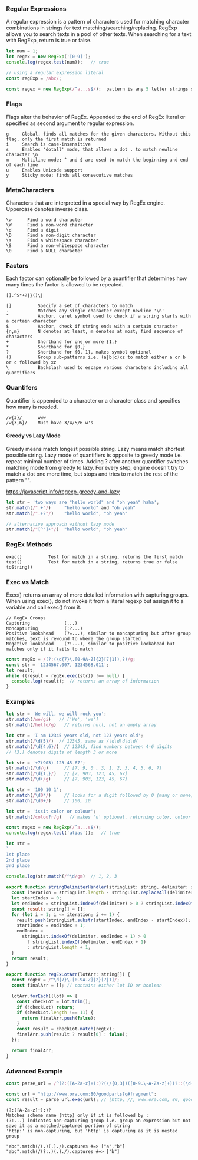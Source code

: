 ### Regular Expressions
A regular expression is a pattern of characters used for matching character combinations in strings for text matching/searching/replacing. RegExp allows you to search texts in a pool of other texts. When searching for a text with RegExp, return is true or false. 

```js
let num = 1;
let regex = new RegExp('[0-9]');
console.log(regex.test(num));   // true

// using a regular expression literal
const regExp = /abc/;

const regex = new RegExp(/^a...s$/);  pattern is any 5 letter strings starting with a and ending with s
```

### Flags
Flags alter the behavior of RegEx. Appended to the end of RegEx literal or specified as second argument to regular expression.

```
g     Global, finds all matches for the given characters. Without this flag, only the first match is returned
i     Search is case-insensitive
s     Enables 'dotall' mode, that allows a dot . to match newline character \n
m     Multiline mode; ^ and $ are used to match the beginning and end of each line
u     Enables Unicode support
y     Sticky mode; finds all consecutive matches
```

### MetaCharacters
Characters that are interpreted in a special way by RegEx engine. Uppercase denotes inverse class. 
```
\w      Find a word character
\W      Find a non-word character
\d      Find a digit
\D      Find a non-digit character
\s      Find a whitespace character
\S      Find a non-whitespace character
\0      Find a NULL character
```

### Factors
Each factor can optionally be followed by a quantifier that determines how many times the factor is allowed to be repeated.
```
[].^S*+?{}()\|
```
```
[]          Specify a set of characters to match
.           Matches any single character except newline '\n'
^           Anchor, caret symbol used to check if a string starts with a certain character
$           Anchor, check if string ends with a certain character
{n,m}       N denotes at least, m denotes at most; find sequence of characters
+           Shorthand for one or more {1,}
*           Shorthand for {0,}
?           Shorthand for {0, 1}, makes symbol optional 
()          Group sub-patterns i.e. (a|b|c)xz to match either a or b or c followed by xz
\           Backslash used to escape various characters including all quantifiers
```

### Quantifers
Quantifier is appended to a character or a character class and specifies how many is needed.
```
/w{3}/      www
/w{3,6}/    Must have 3/4/5/6 w's 
```

#### Greedy vs Lazy Mode 
Greedy means match longest possible string. Lazy means match shortest possible string. Lazy mode of quantifiers is opposite to greedy mode i.e. repeat minimal number of times. Adding ? after another quantifier switches matching mode from greedy to lazy. For every step, engine doesn't try to match a dot one more time, but stops and tries to match the rest of the pattern "".

https://javascript.info/regexp-greedy-and-lazy

```js
let str = 'two ways are "hello world" and "oh yeah" haha';
str.match(/".+"/)     "hello world" and "oh yeah"
str.match(/".+?"/)    "hello world", "oh yeah"

// alternative approach without lazy mode 
str.match(/"[^"]+"/)  "hello world", "oh yeah" 
```

### RegEx Methods
```
exec()          Test for match in a string, returns the first match
test()          Test for match in a string, returns true or false
toString()
```

### Exec vs Match
Exec() returns an array of more detailed information with capturing groups. When using exec(), do not invoke it from a literal regexp but assign it to a variable and call exec() from it.

```
// RegEx Groups
Capturing             (...)
Noncapturing          (:?...)
Positive lookahead    (?=...), similar to noncapturing but after group matches, text is rewound to where the group started
Negative lookahead    (?!...), similar to positive lookahead but matches only if it fails to match
```
```js
const regEx = /(?:(\d{7}\.[0-9A-Z]{2}[7|1]),?)/g;
const str = '1234567.007, 1234568.011';
let result;
while ((result = regEx.exec(str)) !== null) {
  console.log(result);  // returns an array of information
}
```

### Examples
```js
let str = 'We will, we will rock you';
str.match(/we/gi)   // ['We', 'we']
str.match(/hello/g)   // returns null, not an empty array

let str = 'I am 12345 years old, not 123 years old';
str.match(/\d{5}/)  // 12345, same as /\d\d\d\d\d/
str.match(/\d{4,6}/)  // 12345, find numbers between 4-6 digits
// {3,} denotes digits of length 3 or more

let str = '+7(903)-123-45-67';
str.match(/\d/g)      // [7, 9, 0 , 3, 1, 2, 3, 4, 5, 6, 7]
str.match(/\d{1,}/)   // [7, 903, 123, 45, 67]
str.match(/\d+/g)     // [7, 903, 123, 45, 67]

let str = '100 10 1';
str.match(/\d0*/)     // looks for a digit followed by 0 (many or none), returns 100, 10, 1
str.match(/\d0+/)     // 100, 10  

let str = 'issit color or colour';
str.match(/colou?r/g)   // makes 'u' optional, returning color, colour

const regex = new RegExp(/^a...s$/);
console.log(regex.test('alias'));   // true

let str = 
`
1st place
2nd place
3rd place
`
console.log(str.match(/^\d/gm)  // 1, 2, 3
```
```js
export function stringDelimiterHandler(stringList: string, delimiter: string) {
  const iteration = stringList.length - stringList.replaceAll(delimiter, '').length + 1;
  let startIndex = 0;
  let endIndex = stringList.indexOf(delimiter) > 0 ? stringList.indexOf(delimiter) : stringList.length + 1;
  const result: string[] = [];
  for (let i = 1; i <= iteration; i += 1) {
    result.push(stringList.substr(startIndex, endIndex - startIndex));
    startIndex = endIndex + 1;
    endIndex =
      stringList.indexOf(delimiter, endIndex + 1) > 0
        ? stringList.indexOf(delimiter, endIndex + 1)
        : stringList.length + 1;
  }
  return result;
}

export function regExLotArr(lotArr: string[]) {
  const regEx = /^\d{7}\.[0-9A-Z]{2}[7|1]/;
  const finalArr = []; // contains either lot ID or boolean

  lotArr.forEach((lot) => {
    const checkLot = lot.trim();
    if (!checkLot) return;
    if (checkLot.length !== 11) {
      return finalArr.push(false);
    }
    const result = checkLot.match(regEx);
    finalArr.push(result ? result[0] : false);
  });

  return finalArr;
}
```

### Advanced Example
```js
const parse_url = /^(?:([A-Za-z]+):)?(\/{0,3})([0-9.\-A-Za-z]+)(?::(\d+))?(?:\/([^?#]*))?(?:\?([^#]*))?(?:#(.*))?$/

const url = "http://www.ora.com:80/goodparts?q#fragment";
const result = parse_url.exec(url); // [http, //, www.ora.com, 80, goodparts, q, fragment]
```
```
(?:([A-Za-z]+):)?
Matches scheme name (http) only if it is followed by :
(?:...) indicates non-capturing group i.e. group an expression but not save it as a matched/captured portion of string
'http:' is non-capturing, but 'http' is capturing as it is nested group

"abc".match(/(.)(.)./).captures #=> ["a","b"]
"abc".match(/(?:.)(.)./).captures #=> ["b"]
```
